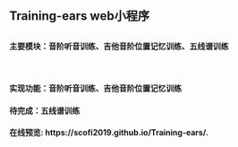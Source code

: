 <h2>Training-ears web小程序<h2>

<h4>主要模块：音阶听音训练、吉他音阶位置记忆训练、五线谱训练</h4><br/>
<h4>实现功能：音阶听音训练、吉他音阶位置记忆训练</h4>
<h4>待完成：五线谱训练</h4>
<h4>在线预览: https://scofi2019.github.io/Training-ears/.</h4>
